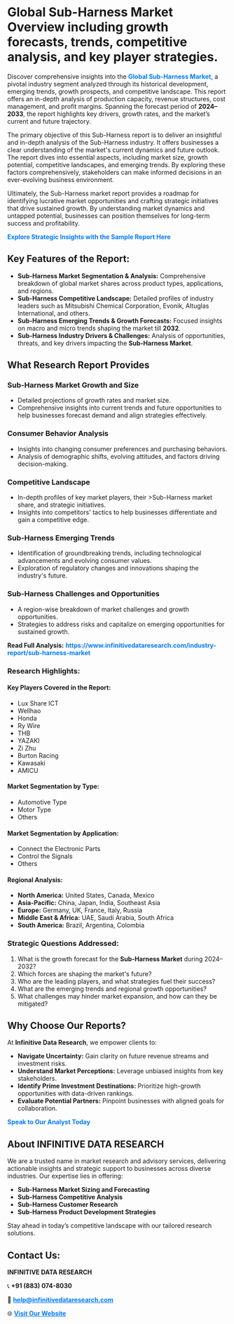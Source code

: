 <h1>Global Sub-Harness Market Overview including growth forecasts, trends, competitive analysis, and key player strategies.</h1>
<p>
Discover comprehensive insights into the 
<a href="https://www.infinitivedataresearch.com/industry-report/sub-harness-market" rel="dofollow" style="color: #007BFF; text-decoration: none;"><strong>Global Sub-Harness Market</strong></a>, a pivotal industry segment analyzed through its historical development, emerging trends, growth prospects, and competitive landscape. This report offers an in-depth analysis of production capacity, revenue structures, cost management, and profit margins. Spanning the forecast period of <strong>2024–2033</strong>, the report highlights key drivers, growth rates, and the market’s current and future trajectory.
</p>
<p>
The primary objective of this Sub-Harness report is to deliver an insightful and in-depth analysis of the Sub-Harness industry. It offers businesses a clear understanding of the market's current dynamics and future outlook. The report dives into essential aspects, including market size, growth potential, competitive landscapes, and emerging trends. By exploring these factors comprehensively, stakeholders can make informed decisions in an ever-evolving business environment.
</p>
<p>
Ultimately, the Sub-Harness market report provides a roadmap for identifying lucrative market opportunities and crafting strategic initiatives that drive sustained growth. By understanding market dynamics and untapped potential, businesses can position themselves for long-term success and profitability.
</p>
<p>
<a href="https://www.infinitivedataresearch.com/request-sample/reportId=106669" style="color: #007BFF; text-decoration: none;"><strong>Explore Strategic Insights with the Sample Report Here</strong></a>
</p>

<h2>Key Features of the Report:</h2>
<ul>
<li><strong>Sub-Harness Market Segmentation & Analysis:</strong> Comprehensive breakdown of global market shares across product types, applications, and regions.</li>
<li><strong>Sub-Harness Competitive Landscape:</strong> Detailed profiles of industry leaders such as Mitsubishi Chemical Corporation, Evonik, Altuglas International, and others.</li>
<li><strong>Sub-Harness Emerging Trends & Growth Forecasts:</strong> Focused insights on macro and micro trends shaping the market till <strong>2032</strong>.</li>
<li><strong>Sub-Harness Industry Drivers & Challenges:</strong> Analysis of opportunities, threats, and key drivers impacting the <strong>Sub-Harness Market</strong>.</li>
</ul>

<h2>What Research Report Provides</h2>
<h3>Sub-Harness Market Growth and Size</h3>
<ul>
<li>Detailed projections of growth rates and market size.</li>
<li>Comprehensive insights into current trends and future opportunities to help businesses forecast demand and align strategies effectively.</li>
</ul>

<h3>Consumer Behavior Analysis</h3>
<ul>
<li>Insights into changing consumer preferences and purchasing behaviors.</li>
<li>Analysis of demographic shifts, evolving attitudes, and factors driving decision-making.</li>
</ul>

<h3>Competitive Landscape</h3>
<ul>
<li>In-depth profiles of key market players, their >Sub-Harness market share, and strategic initiatives.</li>
<li>Insights into competitors' tactics to help businesses differentiate and gain a competitive edge.</li>
</ul>

<h3>Sub-Harness Emerging Trends</h3>
<ul>
<li>Identification of groundbreaking trends, including technological advancements and evolving consumer values.</li>
<li>Exploration of regulatory changes and innovations shaping the industry's future.</li>
</ul>

<h3>Sub-Harness Challenges and Opportunities</h3>
<ul>
<li>A region-wise breakdown of market challenges and growth opportunities.</li>
<li>Strategies to address risks and capitalize on emerging opportunities for sustained growth.</li>
</ul>
<p><strong>Read Full Analysis:</strong> <a href="https://www.infinitivedataresearch.com/industry-report/sub-harness-market" rel="dofollow" style="color: #007BFF; text-decoration: none;"><strong>https://www.infinitivedataresearch.com/industry-report/sub-harness-market</strong></a></p>
<h3>Research Highlights:</h3>
<h4>Key Players Covered in the Report:</h4>
<ul><li>Lux Share ICT</li><li>Wellhao</li><li>Honda</li><li>Ry Wire</li><li>THB</li><li>YAZAKI</li><li>Zi Zhu</li><li>Burton Racing</li><li>Kawasaki</li><li>AMICU</li></ul>
<h4>Market Segmentation by Type:</h4>
<ul><li>Automotive Type</li><li>Motor Type</li><li>Others</li></ul>
<h4>Market Segmentation by Application:</h4>
<ul><li>Connect the Electronic Parts</li><li>Control the Signals</li><li>Others</li></ul>

<h4>Regional Analysis:</h4>
<ul>
<li><strong>North America:</strong> United States, Canada, Mexico</li>
<li><strong>Asia-Pacific:</strong> China, Japan, India, Southeast Asia</li>
<li><strong>Europe:</strong> Germany, UK, France, Italy, Russia</li>
<li><strong>Middle East & Africa:</strong> UAE, Saudi Arabia, South Africa</li>
<li><strong>South America:</strong> Brazil, Argentina, Colombia</li>
</ul>

<h3>Strategic Questions Addressed:</h3>
<ol>
<li>What is the growth forecast for the <strong>Sub-Harness Market</strong> during 2024–2032?</li>
<li>Which forces are shaping the market's future?</li>
<li>Who are the leading players, and what strategies fuel their success?</li>
<li>What are the emerging trends and regional growth opportunities?</li>
<li>What challenges may hinder market expansion, and how can they be mitigated?</li>
</ol>

<h2>Why Choose Our Reports?</h2>
<p>At <strong>Infinitive Data Research</strong>, we empower clients to:</p>
<ul>
<li><strong>Navigate Uncertainty:</strong> Gain clarity on future revenue streams and investment risks.</li>
<li><strong>Understand Market Perceptions:</strong> Leverage unbiased insights from key stakeholders.</li>
<li><strong>Identify Prime Investment Destinations:</strong> Prioritize high-growth opportunities with data-driven rankings.</li>
<li><strong>Evaluate Potential Partners:</strong> Pinpoint businesses with aligned goals for collaboration.</li>
</ul>
<p><a href="https://www.infinitivedataresearch.com/industry-report/sub-harness-market" rel="dofollow" style="color: #007BFF; text-decoration: none;"><strong>Speak to Our Analyst Today</strong></a></p>

<h2>About INFINITIVE DATA RESEARCH</h2>
<p>We are a trusted name in market research and advisory services, delivering actionable insights and strategic support to businesses across diverse industries. Our expertise lies in offering:</p>
<ul>
<li><strong>Sub-Harness Market Sizing and Forecasting</strong></li>
<li><strong>Sub-Harness Competitive Analysis</strong></li>
<li><strong>Sub-Harness Customer Research</strong></li>
<li><strong>Sub-Harness Product Development Strategies</strong></li>
</ul>
<p>Stay ahead in today’s competitive landscape with our tailored research solutions.</p>

<h2>Contact Us:</h2>
<p><strong>INFINITIVE DATA RESEARCH</strong></p>
<p>📞 <strong>+91 (883) 074-8030</strong></p>
<p>📧 <strong><a href="mailto:help@infinitivedataresearch.com" style="color: #007BFF;">help@infinitivedataresearch.com</a></strong></p>
<p>🌐 <strong><a href="https://www.infinitivedataresearch.com" rel="dofollow" style="color: #007BFF;">Visit Our Website</a></strong></p>